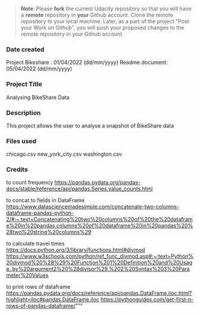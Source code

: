 >**Note**: Please **fork** the current Udacity repository so that you will have a **remote** repository in **your** Github account. Clone the remote repository to your local machine. Later, as a part of the project "Post your Work on Github", you will push your proposed changes to the remote repository in your Github account.

### Date created
Project Bikeshare : 01/04/2022 (dd/mm/yyyy)
Readme document:    05/04/2022 (dd/mm/yyyy)

### Project Title
Analysing BikeShare Data

### Description
This project allows the user to analyse a snapshot of BikeShare data

### Files used
chicago.csv
new_york_city.csv
washington.csv

### Credits
to count frequency
https://pandas.pydata.org/pandas-docs/stable/reference/api/pandas.Series.value_counts.html

to concat to fields in DataFrame
https://www.datasciencemadesimple.com/concatenate-two-columns-dataframe-pandas-python-2/#:~:text=Concatenating%20two%20columns%20of%20the%20dataframe%20in%20pandas,columns%20of%20dataframe%20in%20pandas%20%28two%20string%20columns%29

to calculate travel times
https://docs.python.org/3/library/functions.html#divmod
https://www.w3schools.com/python/ref_func_divmod.asp#:~:text=Python%20divmod%20%28%29%20Function%201%20Definition%20and%20Usage.,by%20argument2%20%28divisor%29.%202%20Syntax%203%20Parameter%20Values

to print rows of dataframe
https://pandas.pydata.org/docs/reference/api/pandas.DataFrame.iloc.html?highlight=iloc#pandas.DataFrame.iloc
https://pythonguides.com/get-first-n-rows-of-pandas-dataframe/"""
